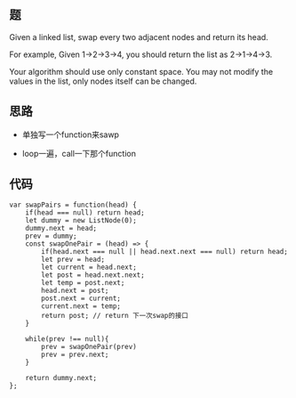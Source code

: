 ## 题

Given a linked list, swap every two adjacent nodes and return its head.

For example,
Given 1->2->3->4, you should return the list as 2->1->4->3.

Your algorithm should use only constant space. You may not modify the values in the list, only nodes itself can be changed.



## 思路

- 单独写一个function来sawp

- loop一遍，call一下那个function

## 代码

```
var swapPairs = function(head) {
    if(head === null) return head;
    let dummy = new ListNode(0);
    dummy.next = head;
    prev = dummy;
    const swapOnePair = (head) => {
    	if(head.next === null || head.next.next === null) return head;
    	let prev = head;
    	let current = head.next;
    	let post = head.next.next;
    	let temp = post.next;
    	head.next = post;
    	post.next = current;
    	current.next = temp;
    	return post; // return 下一次swap的接口
    }
    
    while(prev !== null){
    	prev = swapOnePair(prev)
    	prev = prev.next;
    }

    return dummy.next;
};
```
